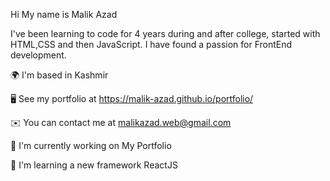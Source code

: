 Hi My name is Malik Azad


I've been learning to code for 4 years during and after college, started with HTML,CSS and then JavaScript. I have found a passion for FrontEnd development.

🌍  I'm based in Kashmir

🖥️  See my portfolio at https://malik-azad.github.io/portfolio/

✉️  You can contact me at malikazad.web@gmail.com

🚀  I'm currently working on My Portfolio

🧠  I'm learning a new framework ReactJS

